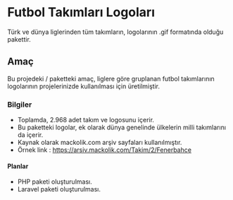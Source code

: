 # Futbol Takımları Logoları

Türk ve dünya liglerinden tüm takımların, logolarının .gif formatında olduğu pakettir.

## Amaç

Bu projedeki / paketteki amaç, liglere göre gruplanan futbol takımlarının logolarının projelerinizde kullanılması için üretilmiştir.

### Bilgiler 

- Toplamda, 2.968 adet takım ve logosunu içerir.
- Bu paketteki logolar, ek olarak dünya genelinde ülkelerin milli takımlarını da içerir.
- Kaynak olarak mackolik.com arşiv sayfaları kullanılmıştır. 
- Örnek link : https://arsiv.mackolik.com/Takim/2/Fenerbahce


#### Planlar 

- PHP paketi oluşturulması.
- Laravel paketi oluşturulması.